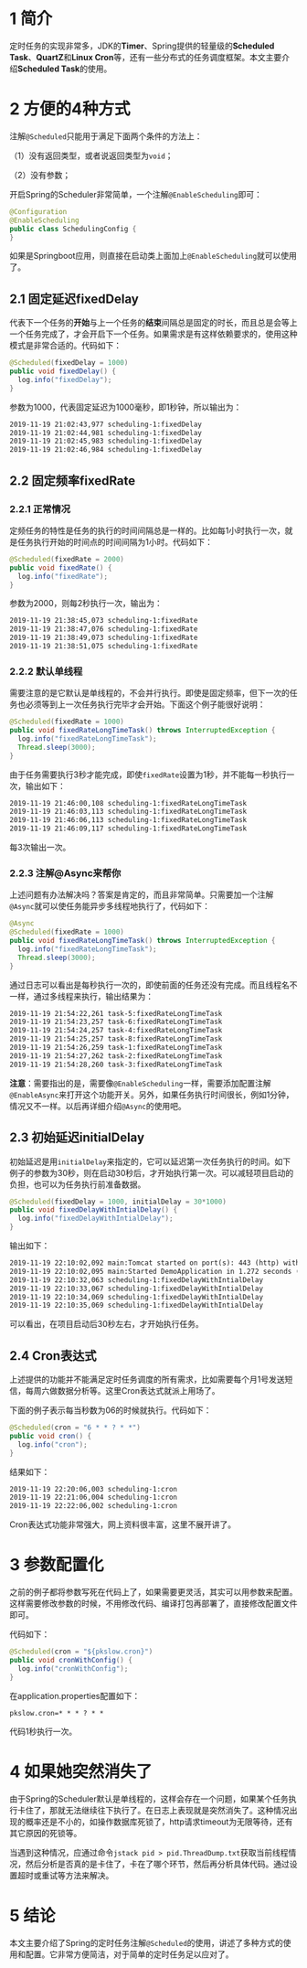 # 1 简介

定时任务的实现非常多，JDK的**Timer**、Spring提供的轻量级的**Scheduled Task**、**QuartZ**和**Linux Cron**等，还有一些分布式的任务调度框架。本文主要介绍**Scheduled Task**的使用。



# 2 方便的4种方式

注解`@Scheduled`只能用于满足下面两个条件的方法上：

（1）没有返回类型，或者说返回类型为`void`；

（2）没有参数；

开启Spring的Scheduler非常简单，一个注解`@EnableScheduling`即可：

```java
@Configuration
@EnableScheduling
public class SchedulingConfig {
}
```

如果是Springboot应用，则直接在启动类上面加上`@EnableScheduling`就可以使用了。

## 2.1 固定延迟fixedDelay

代表下一个任务的**开始**与上一个任务的**结束**间隔总是固定的时长，而且总是会等上一个任务完成了，才会开启下一个任务。如果需求是有这样依赖要求的，使用这种模式是非常合适的。代码如下：

```java
@Scheduled(fixedDelay = 1000)
public void fixedDelay() {
  log.info("fixedDelay");
}
```

参数为1000，代表固定延迟为1000毫秒，即1秒钟，所以输出为：

```tex
2019-11-19 21:02:43,977 scheduling-1:fixedDelay 
2019-11-19 21:02:44,981 scheduling-1:fixedDelay 
2019-11-19 21:02:45,983 scheduling-1:fixedDelay 
2019-11-19 21:02:46,984 scheduling-1:fixedDelay 
```



## 2.2 固定频率fixedRate

### 2.2.1 正常情况

定频任务的特性是任务的执行的时间间隔总是一样的。比如每1小时执行一次，就是任务执行开始的时间点的时间间隔为1小时。代码如下：

```java
@Scheduled(fixedRate = 2000)
public void fixedRate() {
  log.info("fixedRate");
}
```

参数为2000，则每2秒执行一次，输出为：

```tex
2019-11-19 21:38:45,073 scheduling-1:fixedRate 
2019-11-19 21:38:47,076 scheduling-1:fixedRate 
2019-11-19 21:38:49,073 scheduling-1:fixedRate 
2019-11-19 21:38:51,075 scheduling-1:fixedRate 
```



### 2.2.2 默认单线程

需要注意的是它默认是单线程的，不会并行执行。即使是固定频率，但下一次的任务也必须等到上一次任务执行完毕才会开始。下面这个例子能很好说明：

```java
@Scheduled(fixedRate = 1000)
public void fixedRateLongTimeTask() throws InterruptedException {
  log.info("fixedRateLongTimeTask");
  Thread.sleep(3000);
}
```

由于任务需要执行3秒才能完成，即使`fixedRate`设置为1秒，并不能每一秒执行一次，输出如下：

```tex
2019-11-19 21:46:00,108 scheduling-1:fixedRateLongTimeTask 
2019-11-19 21:46:03,113 scheduling-1:fixedRateLongTimeTask 
2019-11-19 21:46:06,113 scheduling-1:fixedRateLongTimeTask 
2019-11-19 21:46:09,117 scheduling-1:fixedRateLongTimeTask 
```

每3次输出一次。

### 2.2.3 注解@Async来帮你

上述问题有办法解决吗？答案是肯定的，而且非常简单。只需要加一个注解`@Async`就可以使任务能异步多线程地执行了，代码如下：

```java
@Async
@Scheduled(fixedRate = 1000)
public void fixedRateLongTimeTask() throws InterruptedException {
  log.info("fixedRateLongTimeTask");
  Thread.sleep(3000);
}
```

通过日志可以看出是每秒执行一次的，即使前面的任务还没有完成。而且线程名不一样，通过多线程来执行，输出结果为：

```tex
2019-11-19 21:54:22,261 task-5:fixedRateLongTimeTask 
2019-11-19 21:54:23,257 task-6:fixedRateLongTimeTask 
2019-11-19 21:54:24,257 task-4:fixedRateLongTimeTask 
2019-11-19 21:54:25,257 task-8:fixedRateLongTimeTask 
2019-11-19 21:54:26,259 task-1:fixedRateLongTimeTask 
2019-11-19 21:54:27,262 task-2:fixedRateLongTimeTask 
2019-11-19 21:54:28,260 task-3:fixedRateLongTimeTask 
```



**注意**：需要指出的是，需要像`@EnableScheduling`一样，需要添加配置注解`@EnableAsync`来打开这个功能开关。另外，如果任务执行时间很长，例如1分钟，情况又不一样。以后再详细介绍`@Async`的使用吧。



## 2.3 初始延迟initialDelay

初始延迟是用`initialDelay`来指定的，它可以延迟第一次任务执行的时间。如下例子的参数为30秒，则在启动30秒后，才开始执行第一次。可以减轻项目启动的负担，也可以为任务执行前准备数据。

```java
@Scheduled(fixedDelay = 1000, initialDelay = 30*1000)
public void fixedDelayWithIntialDelay() {
  log.info("fixedDelayWithIntialDelay");
}
```

输出如下：

```tex
2019-11-19 22:10:02,092 main:Tomcat started on port(s): 443 (http) with context path '' 
2019-11-19 22:10:02,095 main:Started DemoApplication in 1.272 seconds (JVM running for 1.767) 
2019-11-19 22:10:32,063 scheduling-1:fixedDelayWithIntialDelay 
2019-11-19 22:10:33,067 scheduling-1:fixedDelayWithIntialDelay 
2019-11-19 22:10:34,069 scheduling-1:fixedDelayWithIntialDelay 
2019-11-19 22:10:35,069 scheduling-1:fixedDelayWithIntialDelay
```

可以看出，在项目启动后30秒左右，才开始执行任务。



## 2.4 Cron表达式

上述提供的功能并不能满足定时任务调度的所有需求，比如需要每个月1号发送短信，每周六做数据分析等。这里Cron表达式就派上用场了。

下面的例子表示每当秒数为06的时候就执行。代码如下：

```java
@Scheduled(cron = "6 * * ? * *")
public void cron() {
  log.info("cron");
}
```

结果如下：

```tex
2019-11-19 22:20:06,003 scheduling-1:cron 
2019-11-19 22:21:06,004 scheduling-1:cron 
2019-11-19 22:22:06,002 scheduling-1:cron 
```

Cron表达式功能非常强大，网上资料很丰富，这里不展开讲了。

# 3 参数配置化

之前的例子都将参数写死在代码上了，如果需要更灵活，其实可以用参数来配置。这样需要修改参数的时候，不用修改代码、编译打包再部署了，直接修改配置文件即可。

代码如下：

```java
@Scheduled(cron = "${pkslow.cron}")
public void cronWithConfig() {
  log.info("cronWithConfig");
}
```

在application.properties配置如下：

```properties
pkslow.cron=* * * ? * *
```

代码1秒执行一次。



# 4 如果她突然消失了

由于Spring的Scheduler默认是单线程的，这样会存在一个问题，如果某个任务执行卡住了，那就无法继续往下执行了。在日志上表现就是突然消失了。这种情况出现的概率还是不小的，如操作数据库死锁了，http请求timeout为无限等待，还有其它原因的死锁等。

当遇到这种情况，应通过命令`jstack pid > pid.ThreadDump.txt`获取当前线程情况，然后分析是否真的是卡住了，卡在了哪个环节，然后再分析具体代码。通过设置超时或重试等方法来解决。



# 5 结论

本文主要介绍了Spring的定时任务注解`@Scheduled`的使用，讲述了多种方式的使用和配置。它非常方便简洁，对于简单的定时任务足以应对了。


